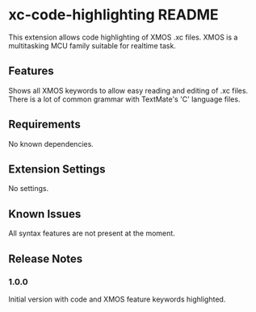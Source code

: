 # xc-code-highlighting README

This extension allows code highlighting of XMOS .xc files. XMOS is a multitasking MCU family suitable for realtime task.

## Features

Shows all XMOS keywords to allow easy reading and editing of .xc files. There is a lot of common grammar with TextMate's 'C' language files.

## Requirements

No known dependencies.

## Extension Settings

No settings.

## Known Issues

All syntax features are not present at the moment.

## Release Notes

### 1.0.0

Initial version with code and XMOS feature keywords highlighted.

